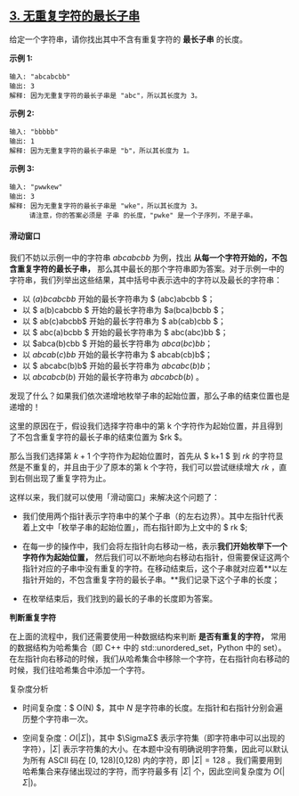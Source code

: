 ## [3. 无重复字符的最长子串](https://leetcode-cn.com/problems/longest-substring-without-repeating-characters/)

给定一个字符串，请你找出其中不含有重复字符的 **最长子串** 的长度。

**示例 1:**

```
输入: "abcabcbb"
输出: 3 
解释: 因为无重复字符的最长子串是 "abc"，所以其长度为 3。
```

**示例 2:**

```
输入: "bbbbb"
输出: 1
解释: 因为无重复字符的最长子串是 "b"，所以其长度为 1。
```

**示例 3:**

```
输入: "pwwkew"
输出: 3
解释: 因为无重复字符的最长子串是 "wke"，所以其长度为 3。
     请注意，你的答案必须是 子串 的长度，"pwke" 是一个子序列，不是子串。
```

#### **滑动窗口**

我们不妨以示例一中的字符串  $abcabcbb$ 为例，找出 **从每一个字符开始的，不包含重复字符的最长子串，** 那么其中最长的那个字符串即为答案。对于示例一中的字符串，我们列举出这些结果，其中括号中表示选中的字符以及最长的字符串：

- 以 $(a)bcabcbb$ 开始的最长字符串为 $ (abc)abcbb $；
- 以 $ a(b)cabcbb $ 开始的最长字符串为 $a(bca)bcbb $；
- 以 $ ab(c)abcbb$ 开始的最长字符串为 $ ab(cab)cbb $；
- 以 $ abc(a)bcbb $ 开始的最长字符串为 $ abc(abc)bb $；
- 以 $abca(b)cbb $ 开始的最长字符串为 $abca(bc)bb$；
- 以 $abcab(c)bb$ 开始的最长字符串为 $ abcab(cb)b$；
- 以 $ abcabc(b)b$ 开始的最长字符串为 $abcabc(b)b$；
- 以 $abcabcb(b)$ 开始的最长字符串为 $abcabcb(b)$ 。

发现了什么？如果我们依次递增地枚举子串的起始位置，那么子串的结束位置也是递增的！

这里的原因在于，假设我们选择字符串中的第  k 个字符作为起始位置，并且得到了不包含重复字符的最长子串的结束位置为 $rk $。

那么当我们选择第 $k+1$ 个字符作为起始位置时，首先从 $ k+1 $  到 $rk$  的字符显然是不重复的，并且由于少了原本的第 k 个字符，我们可以尝试继续增大 $rk$ ，直到右侧出现了重复字符为止。

这样以来，我们就可以使用「滑动窗口」来解决这个问题了：

- 我们使用两个指针表示字符串中的某个子串（的左右边界）。其中左指针代表着上文中「枚举子串的起始位置」，而右指针即为上文中的  $ rk $;

- 在每一步的操作中，我们会将左指针向右移动一格，表示**我们开始枚举下一个字符作为起始位置，** 然后我们可以不断地向右移动右指针，但需要保证这两个指针对应的子串中没有重复的字符。在移动结束后，这个子串就对应着**以左指针开始的，不包含重复字符的最长子串。**我们记录下这个子串的长度；

- 在枚举结束后，我们找到的最长的子串的长度即为答案。

**判断重复字符**

在上面的流程中，我们还需要使用一种数据结构来判断  **是否有重复的字符，** 常用的数据结构为哈希集合（即 C++ 中的 std::unordered_set，Python 中的 set）。在左指针向右移动的时候，我们从哈希集合中移除一个字符，在右指针向右移动的时候，我们往哈希集合中添加一个字符。



复杂度分析

- 时间复杂度：$ O(N) $，其中 $N$ 是字符串的长度。左指针和右指针分别会遍历整个字符串一次。

- 空间复杂度：$O(|\Sigma|)$，其中 $\SigmaΣ$ 表示字符集（即字符串中可以出现的字符），$|\Sigma|$ 表示字符集的大小。在本题中没有明确说明字符集，因此可以默认为所有 ASCII 码在 [0, 128)[0,128) 内的字符，即 $|\Sigma| = 128$ 。我们需要用到哈希集合来存储出现过的字符，而字符最多有 $|\Sigma|$ 个，因此空间复杂度为 $O(|\Sigma|)$。

